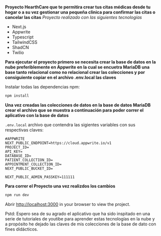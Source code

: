 **Proyecto HearthCare que te permitira crear tus citas médicas desde tu hogar o a su vez gestionar una pequeña clinica para confirmar las citas o cancelar las citas**
*Proyecto realizado con las siguientes tecnologías*

- Next.js
- Appwrite
- Typescript
- TailwindCSS
- ShadCN
- Twilio

**Para ejecutar el proyecto primero se necesita crear la base de datos en la nube preferiblemente en Appwrite en la cual se encuetra MariaDB una base tanto relacional como no relacional crear las colecciones y por consiguiente copiar en el archivo .env.local las claves**

Instalar todas las dependencias npm:

```bash
npm install
```

**Una vez creadas las colecciones de datos en la base de datos MariaDB crear el archivo que se muestra a continuación para poder correr el aplicativo con la base de datos**

`.env.local`  archivo que contendra las sigientes variables con sus respectivas claves:

```env
#APPWRITE
NEXT_PUBLIC_ENDPOINT=https://cloud.appwrite.io/v1
PROJECT_ID=
API_KEY=
DATABASE_ID=
PATIENT_COLLECTION_ID=
APPOINTMENT_COLLECTION_ID=
NEXT_PUBLIC_BUCKET_ID=

NEXT_PUBLIC_ADMIN_PASSKEY=111111
```


**Para correr el Proyecto una vez realizdos los cambios**

```bash
npm run dev
```

Abrir [http://localhost:3000](http://localhost:3000) in your browser to view the project.

Pstd: Espero sea de su agrado el aplicativo que ha sido inspitado en una serie de tutoriales de youtibe para aprender estas tecnologías en la nube y a propósito he dejado las claves de mis colecciones de la base de dato con fines didácticos.

